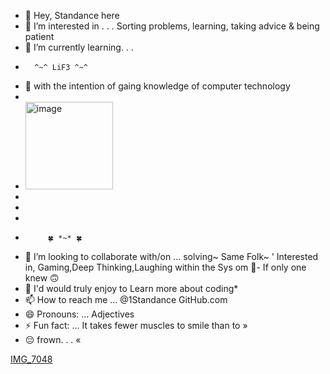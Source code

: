 - 👋 Hey, Standance here
- 👀 I’m interested in . . . Sorting problems, learning, taking advice & being patient 
- 🌱 I’m currently learning. . .
-       ^~^ LiF3 ^~^
- 🤔 with the intention of gaing knowledge of computer technology 
-
- <img width="140" alt="image" src="https://github.com/1Standance/1Standance/assets/152138768/31589bd2-f01d-4774-a671-6fb8944f4305">
-
-
-
-          🍀 *~* 🍀
- 💞️ I’m looking to collaborate with/on ...  solving~ Same Folk~ ' Interested in, Gaming,Deep Thinking,Laughing within the Sys om 💩- If only one knew 🙃
- 🧐 I'd would truly enjoy to Learn more about coding*
- 📫 How to reach me ... @1Standance GitHub.com
- 😄 Pronouns: ... Adjectives 
- ⚡ Fun fact: ... It takes fewer muscles to smile than to »
- 😔 frown. . . «

[IMG_7048](https://github.com/1Standance/1Standance/assets/152138768/990b91ad-b4d6-4579-9bbc-1de1d7c8509d)

<!---
1Standance/1Standance is a ✨ special ✨ repository because its `README.md` (this file) appears on your GitHub profile.
You can click the Preview link to take a look at your changes.
--->
